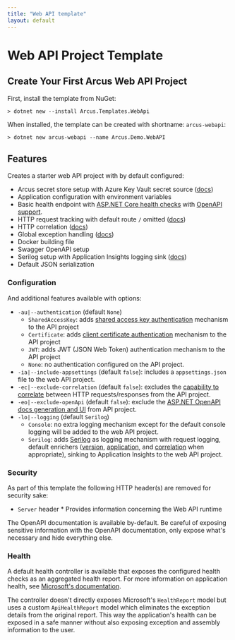 ```yaml
---
title: "Web API template"
layout: default
---
```


# Web API Project Template

## Create Your First Arcus Web API Project

First, install the template from NuGet:

```shell
> dotnet new --install Arcus.Templates.WebApi
```

When installed, the template can be created with shortname: `arcus-webapi`:

```shell
> dotnet new arcus-webapi --name Arcus.Demo.WebAPI
```

## Features

Creates a starter web API project with by default configured:

* Arcus secret store setup with Azure Key Vault secret source ([docs](https://security.arcus-azure.net/features/secret-store))
* Application configuration with environment variables
* Basic health endpoint with [ASP.NET Core health checks](https://docs.microsoft.com/en-us/aspnet/core/host-and-deploy/health-checks?view=aspnetcore-2.2) with [OpenAPI support](https://www.codit.eu/blog/documenting-asp-net-core-health-checks-with-openapi/).
* HTTP request tracking with default route `/` omitted ([docs](https://webapi.arcus-azure.net/features/logging))
* HTTP correlation ([docs](https://webapi.arcus-azure.net/features/correlation))
* Global exception handling ([docs](https://webapi.arcus-azure.net/features/logging))
* Docker building file
* Swagger OpenAPI setup
* Serilog setup with Application Insights logging sink ([docs](https://observability.arcus-azure.net/Features/sinks/azure-application-insights))
* Default JSON serialization

### Configuration

And additional features available with options:

* `-au|--authentication` (default `None`)
  * `SharedAccessKey`: adds [shared access key authentication](https://webapi.arcus-azure.net/features/security/auth/shared-access-key) mechanism to the API project
  * `Certificate`: adds [client certificate authentication](https://webapi.arcus-azure.net/features/security/auth/certificate) mechanism to the API project
  * `JWT`: adds JWT (JSON Web Token) authentication mechanism to the API project
  * `None`: no authentication configured on the API project.
* `-ia|--include-appsettings` (default `false`): includes a `appsettings.json` file to the web API project.
* `-ec|--exclude-correlation` (default `false`): excludes the [capability to correlate](https://webapi.arcus-azure.net/features/correlation) between HTTP requests/responses from the API project.
* `-eo|--exclude-openApi` (default `false`): exclude the [ASP.NET OpenAPI docs generation and UI](https://docs.microsoft.com/en-us/aspnet/core/tutorials/getting-started-with-swashbuckle?view=aspnetcore-3.1&tabs=visual-studio) from API project.
* `-lo|--logging` (default `Serilog`)
  * `Console`: no extra logging mechanism except for the default console logging will be added to the web API project.
  * `Serilog`: adds [Serilog](https://serilog.net/) as logging mechanism with request logging, default enrichers ([version](https://observability.arcus-azure.net/features/telemetry-enrichment#version-enricher), [application](https://observability.arcus-azure.net/features/telemetry-enrichment#application-enricher), and [correlation](https://webapi.arcus-azure.net/features/telemetry) when appropriate), sinking to Application Insights to the web API project.

### Security

As part of this template the following HTTP header(s) are removed for security sake:
* `Server` header * Provides information concerning the Web API runtime

The OpenAPI documentation is available by-default. Be careful of exposing sensitive information with the OpenAPI documentation, only expose what's necessary and hide everything else.

### Health

A default health controller is available that exposes the configured health checks as an aggregated health report. 
For more information on application health, see [Microsoft's documentation](https://docs.microsoft.com/en-us/aspnet/core/host-and-deploy/health-checks).

The controller doesn't directly exposes Microsoft's `HealthReport` model but uses a custom `ApiHealthReport`  model which eliminates the exception details from the original report.
This way the application's health can be exposed in a safe manner without also exposing exception and assembly information to the user.